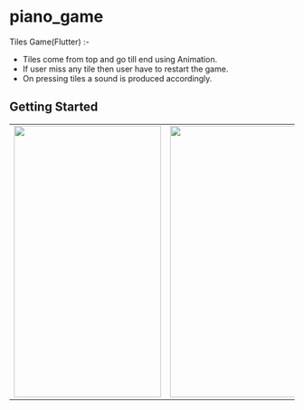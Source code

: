 # piano_game

Tiles Game(Flutter) :- 
 - Tiles come from top and go till end using Animation.
 - If user miss any tile then user have to restart the game.
 - On pressing tiles a sound is produced accordingly.


## Getting Started
<table>
  <tr>
    <td><img src="https://user-images.githubusercontent.com/102517154/184328008-63bee586-9426-4a04-b1a3-53ebf527b392.jpg" width=260 height=480></td>
    <td><img src="https://user-images.githubusercontent.com/102517154/184328016-61d7c7ee-5923-4967-9617-470a947e6146.jpg" width=260 height=480></td>
  </tr>
 </table>
